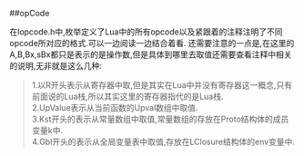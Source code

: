 ##opCode

在lopcode.h中,枚举定义了Lua中的所有opcode以及紧跟着的注释注明了不同opcode所对应的格式.可以一边阅读一边结合着看.
还需要注意的一点是,在这里的A,B,Bx,sBx都只是表示的是操作数,但是具体到哪里去取值还需要查看注释中相关的说明,无非就是这么几种:
>1.以R开头表示从寄存器中取,但是其实在Lua中并没有寄存器这一概念,只有前面说的Lua栈,所以其实这里的寄存器指代的是Lua栈.  
>2.UpValue表示从当前函数的Upval数组中取值.  
>3.Kst开头的表示从常量数组中取值,常量数组的存放在Proto结构体的成员变量k中.  
>4.Gbl开头的表示从全局变量表中取值,存放在LClosure结构体的env变量中.
